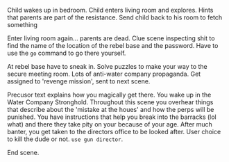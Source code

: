 Child wakes up in bedroom.
Child enters living room and explores. Hints that parents are part of the resistance.
Send child back to his room to fetch something

Enter living room again... parents are dead. Clue scene inspecting shit to find the name of the location of the rebel base and the password. Have to use the `go` command to go there yourself.

At rebel base have to sneak in. Solve puzzles to make your way to the secure meeting room. Lots of anti-water company propaganda.
Get assigned to 'revenge mission', sent to next scene.

Precusor text explains how you magically get there. You wake up in the Water Company Stronghold. Throughout this scene you overhear things that describe about the 'mistake at the houes' and how the perps will be punished. You have instructions that help you break into the barracks (lol what) and there they take pity on your because of your age. After much banter, you get taken to the directors office to be looked after. User choice to kill the dude or not. `use gun director`.

End scene.
